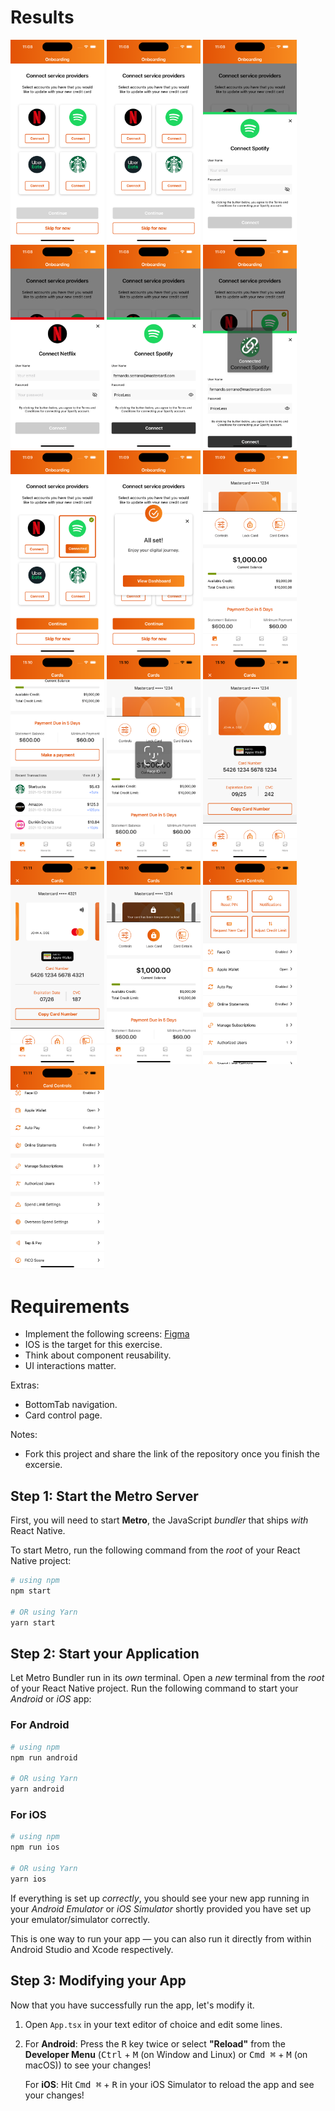 # Results

<img src="https://github.com/Ferchost/mc-test/blob/main/screenshots/2.png" width="150">
<img src="https://github.com/Ferchost/mc-test/blob/main/screenshots/2.png" width="150">
<img src="https://github.com/Ferchost/mc-test/blob/main/screenshots/3.1.png" width="150">
<img src="https://github.com/Ferchost/mc-test/blob/main/screenshots/3.2.png" width="150">
<img src="https://github.com/Ferchost/mc-test/blob/main/screenshots/3.3.png" width="150">
<img src="https://github.com/Ferchost/mc-test/blob/main/screenshots/3.4.png" width="150">
<img src="https://github.com/Ferchost/mc-test/blob/main/screenshots/3.5.png" width="150">
<img src="https://github.com/Ferchost/mc-test/blob/main/screenshots/3.7.png" width="150">
<img src="https://github.com/Ferchost/mc-test/blob/main/screenshots/4.png" width="150">
<img src="https://github.com/Ferchost/mc-test/blob/main/screenshots/4.1.png" width="150">
<img src="https://github.com/Ferchost/mc-test/blob/main/screenshots/4.2.png" width="150">
<img src="https://github.com/Ferchost/mc-test/blob/main/screenshots/4.3.png" width="150">
<img src="https://github.com/Ferchost/mc-test/blob/main/screenshots/4.4.png" width="150">
<img src="https://github.com/Ferchost/mc-test/blob/main/screenshots/4.5.png" width="150">
<img src="https://github.com/Ferchost/mc-test/blob/main/screenshots/5.1.png" width="150">
<img src="https://github.com/Ferchost/mc-test/blob/main/screenshots/5,2.png" width="150">



# Requirements

* Implement the following screens: [Figma](https://www.figma.com/file/GQccaSiW6oFKzdCh6mmdGx/Sample-screens-for-dev-interview?type=design&node-id=1%3A4&mode=dev)
* IOS is the target for this exercise.
* Think about component reusability.
* UI interactions matter.

Extras:
* BottomTab navigation.
* Card control page.

Notes:
* Fork this project and share the link of the repository once you finish the excersie.

## Step 1: Start the Metro Server

First, you will need to start **Metro**, the JavaScript _bundler_ that ships _with_ React Native.

To start Metro, run the following command from the _root_ of your React Native project:

```bash
# using npm
npm start

# OR using Yarn
yarn start
```

## Step 2: Start your Application

Let Metro Bundler run in its _own_ terminal. Open a _new_ terminal from the _root_ of your React Native project. Run the following command to start your _Android_ or _iOS_ app:

### For Android

```bash
# using npm
npm run android

# OR using Yarn
yarn android
```

### For iOS

```bash
# using npm
npm run ios

# OR using Yarn
yarn ios
```

If everything is set up _correctly_, you should see your new app running in your _Android Emulator_ or _iOS Simulator_ shortly provided you have set up your emulator/simulator correctly.

This is one way to run your app — you can also run it directly from within Android Studio and Xcode respectively.

## Step 3: Modifying your App

Now that you have successfully run the app, let's modify it.

1. Open `App.tsx` in your text editor of choice and edit some lines.
2. For **Android**: Press the <kbd>R</kbd> key twice or select **"Reload"** from the **Developer Menu** (<kbd>Ctrl</kbd> + <kbd>M</kbd> (on Window and Linux) or <kbd>Cmd ⌘</kbd> + <kbd>M</kbd> (on macOS)) to see your changes!

   For **iOS**: Hit <kbd>Cmd ⌘</kbd> + <kbd>R</kbd> in your iOS Simulator to reload the app and see your changes!



